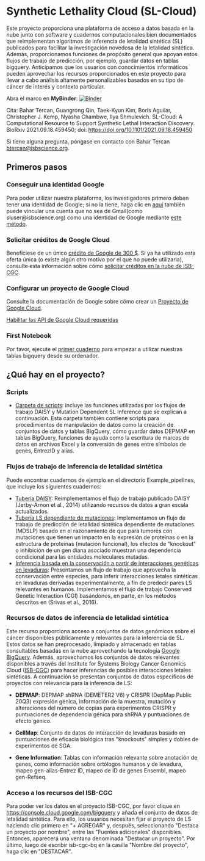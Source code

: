 # Synthetic Lethality Cloud (SL-Cloud)

Este proyecto proporciona una plataforma de acceso a datos basada en la nube junto con software y cuadernos computacionales bien documentados que reimplementan algoritmos de inferencia de letalidad sintética (SL) publicados para facilitar la investigación novedosa de la letalidad sintética. Además, proporcionamos funciones de propósito general que apoyan estos flujos de trabajo de predicción, por ejemplo, guardar datos en tablas bigquery. Anticipamos que los usuarios con conocimientos informáticos pueden aprovechar los recursos proporcionados en este proyecto para llevar a cabo análisis altamente personalizables basados en su tipo de cáncer de interés y contexto particular. 

Abra el marco en **MyBinder**: [![Binder](https://mybinder.org/badge_logo.svg)](https://mybinder.org/v2/gh/isb-cgc/Community-Notebooks/HEAD?labpath=SL-Cloud%2FMyBinder_Authentication.ipynb)

Cita: 
Bahar Tercan, Guangrong Qin, Taek-Kyun Kim, Boris Aguilar, Christopher J. Kemp, Nyasha Chambwe, Ilya Shmulevich. SL-Cloud: A Computational Resource to Support Synthetic Lethal Interaction Discovery. BioRxiv 2021.09.18.459450; doi: https://doi.org/10.1101/2021.09.18.459450

 Si tiene alguna pregunta, póngase en contacto con Bahar Tercan btercan@isbscience.org. 
## Primeros pasos

### Conseguir una identidad Google

Para poder utilizar nuestra plataforma, los investigadores primero deben tener una identidad de Google; si no la tiene, haga clic en [aquí](https://accounts.google.com/signup/v2/webcreateaccount?dsh=308321458437252901&continue=https%3A%2F%2Faccounts.google.com%2FManageAccount&flowName=GlifWebSignIn&flowEntry=SignUp#FirstName=&LastName=) también puede vincular una cuenta que no sea de Gmail(como sluser<span>@isbscience.org</span>) como una identidad de Google mediante [este método](https://accounts.google.com/signup/v2/webcreateaccount?flowName=GlifWebSignIn&flowEntry=SignUp&nogm=true).

### Solicitar créditos de Google Cloud

Benefíciese de un único [crédito de Google de 300 $](https://cloud.google.com/free/).
Si ya ha utilizado esta oferta única (o existe algún otro motivo por el que no puede utilizarla), consulte esta información sobre cómo [solicitar créditos en la nube de ISB-CGC](https://isb-cancer-genomics-cloud.readthedocs.io/en/latest/sections/HowtoRequestCloudCredits.html).

### Configurar un proyecto de Google Cloud

Consulte la documentación de Google sobre cómo crear un [Proyecto de Google Cloud](https://cloud.google.com/resource-manager/docs/creating-managing-projects).

[Habilitar las API de Google Cloud requeridas](https://cloud.google.com/apis/docs/getting-started#enabling_apis)

### First Notebook

Por favor, ejecute el [primer cuaderno](https://github.com/isb-cgc/SL-Cloud-F1000/blob/main/first_notebook.ipynb) para empezar a utilizar nuestras tablas bigquery desde su ordenador.  

## ¿Qué hay en el proyecto?
### Scripts
- [Carpeta de scripts](https://github.com/isb-cgc/SL-Cloud-F1000/tree/main/Scripts/): incluye las funciones utilizadas por los flujos de trabajo DAISY y Mutation Dependent SL Inference que se explican a continuación. Esta carpeta también contiene scripts para procedimientos de manipulación de datos como la creación de conjuntos de datos y tablas BigQuery, cómo guardar datos DEPMAP en tablas BigQuery, funciones de ayuda como la escritura de marcos de datos en archivos Excel y la conversión de genes entre símbolos de genes, EntrezID y alias.

### Flujos de trabajo de inferencia de letalidad sintética 
Puede encontrar cuadernos de ejemplo en el directorio Example_pipelines, que incluye los siguientes cuadernos:
- [Tubería DAISY](https://github.com/isb-cgc/SL-Cloud-F1000/blob/main/Example_workflows/DAISY_example.ipynb): Reimplementamos el flujo de trabajo publicado DAISY (Jerby-Arnon et al., 2014) utilizando recursos de datos a gran escala actualizados. </br>
- [Tubería LS dependiente de mutaciones](https://github.com/isb-cgc/SL-Cloud-F1000/blob/main/Example_workflows/MDSLP_example.ipynb): Implementamos un flujo de trabajo de predicción de letalidad sintética dependiente de mutaciones (MDSLP) basado en el razonamiento de que para tumores con mutaciones que tienen un impacto en la expresión de proteínas o en la estructura de proteínas (mutación funcional), los efectos de "knockout" o inhibición de un gen diana asociado muestran una dependencia condicional para las entidades moleculares mutadas.</br>
- [Inferencia basada en la conservación a partir de interacciones genéticas en levaduras](https://github.com/isb-cgc/SL-Cloud-F1000/blob/main/Example_workflows/CGI_example.ipynb): Presentamos un flujo de trabajo que aprovecha la conservación entre especies, para inferir interacciones letales sintéticas en levaduras derivadas experimentalmente, a fin de predecir pares LS relevantes en humanos. Implementamos el flujo de trabajo Conserved Genetic Interaction (CGI) basándonos, en parte, en los métodos descritos en (Srivas et al., 2016). </br>

### Recursos de datos de inferencia de letalidad sintética
Este recurso proporciona acceso a conjuntos de datos genómicos sobre el cáncer disponibles públicamente y relevantes para la inferencia de SL. Estos datos se han preprocesado, limpiado y almacenado en tablas consultables basadas en la nube aprovechando la tecnología [Google BigQuery](https://cloud.google.com/bigquery). Además, aprovechamos los conjuntos de datos relevantes disponibles a través del Institute for Systems Biology Cancer Genomics Cloud ([ISB-CGC](https://isb-cgc.appspot.com/)) para hacer inferencias de posibles interacciones letales sintéticas. 
A continuación se presentan conjuntos de datos específicos de proyectos con relevancia para la inferencia de LS:

- **DEPMAP**: DEPMAP shRNA (DEMETER2 V6) y CRISPR (DepMap Public 20Q3) expresión génica, información de la muestra, mutación y alteraciones del número de copias para experimentos CRISPR y puntuaciones de dependencia génica para shRNA y puntuaciones de efecto génico.

- **CellMap**: Conjunto de datos de interacción de levaduras basado en puntuaciones de eficacia biológica tras "knockouts" simples y dobles de experimentos de SGA.

- **Gene Information**: Tablas con información relevante sobre anotación de genes, como información sobre ortólogos humanos y de levadura, mapeo gen-alias-Entrez ID, mapeo de ID de genes Ensembl, mapeo gen-Refseq.


### Acceso a los recursos del ISB-CGC
Para poder ver los datos en el proyecto ISB-CGC, por favor clique en https://console.cloud.google.com/bigquery y añada el conjunto de datos de letalidad sintética. Para ello, los usuarios necesitan fijar el proyecto de LS haciendo clic primero en "+ AGREGAR" y, después, seleccionando "Destaca un proyecto por nombre", entre las "Fuentes adicionales" disponibles. Entonces, aparecerá una ventana denominada "Destacar un proyecto". Por último, luego de escribir isb-cgc-bq en la casilla "Nombre del proyecto", haga clic en "DESTACAR". 
